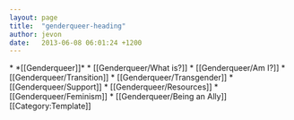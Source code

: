 ```yaml
---
layout: page
title:  "genderqueer-heading"
author: jevon
date:   2013-06-08 06:01:24 +1200
---
```


<span class="genderqueer">
* *[[Genderqueer]]*
* [[Genderqueer/What is?]]
* [[Genderqueer/Am I?]]
* [[Genderqueer/Transition]]
* [[Genderqueer/Transgender]]
* [[Genderqueer/Support]]
* [[Genderqueer/Resources]]
* [[Genderqueer/Feminism]]
* [[Genderqueer/Being an Ally]]
</span><style>.genderqueer ul, .genderqueer li { list-style: none; display: inline-block; padding: 0; margin: 0; } .genderqueer ul { border: 1px solid #63c; background: #c9f; margin: auto 5px auto 5px; padding: 5px; width: 70%; } </style>[[Category:Template]]